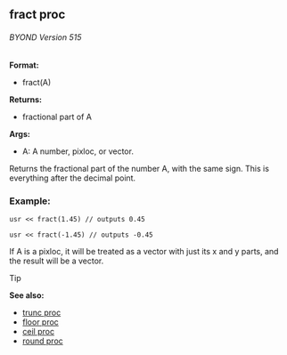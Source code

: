 ## fract proc 
###### BYOND Version 515

**Format:**
+   fract(A)

**Returns:**
+   fractional part of A

**Args:**
+   A: A number, pixloc, or vector.

Returns the fractional part of the number A, with the same
sign. This is everything after the decimal point.
### Example:

```dm
usr << fract(1.45) // outputs 0.45

usr << fract(-1.45) // outputs -0.45
```
 
If A is a pixloc, it will be
treated as a vector with just its x and y parts, and the result will be
a vector.

> [!TIP] 
> **See also:**
> +   [trunc proc](/ref/proc/trunc.md) 
> +   [floor proc](/ref/proc/floor.md) 
> +   [ceil proc](/ref/proc/ceil.md) 
> +   [round proc](/ref/proc/round.md) 